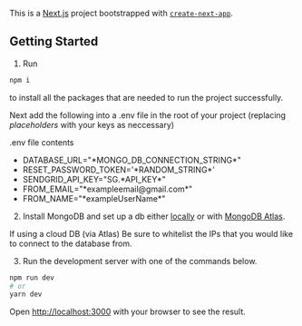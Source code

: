 This is a [Next.js](https://nextjs.org/) project bootstrapped with [`create-next-app`](https://github.com/vercel/next.js/tree/canary/packages/create-next-app).

## Getting Started

1. Run 
```bash
npm i
```
to install all the packages that are needed to run the project successfully.

Next add the following into a .env file in the root of your project (replacing *placeholders* with your keys as neccessary)

.env file contents
<ul>
    <li>
       DATABASE_URL="*MONGO_DB_CONNECTION_STRING*"
    </li>
   <li>
     RESET_PASSWORD_TOKEN='*RANDOM_STRING*'
   </li>
   <li>
      SENDGRID_API_KEY="SG.*API_KEY*"
   </li>
   <li>
      FROM_EMAIL="*exampleemail@gmail.com*"
   </li>
   <li>
       FROM_NAME="*exampleUserName*"
   </li>
 </ul>
 
 2. Install MongoDB and set up a db either <a href="https://www.prisma.io/dataguide/mongodb/setting-up-a-local-mongodb-database">locally</a> or with <a href="https://www.mongodb.com/docs/atlas/">MongoDB Atlas</a>.

If using a cloud DB (via Atlas) Be sure to whitelist the IPs that you would like to connect to the database from.
  
3. Run the development server with one of the commands below.

```bash
npm run dev
# or
yarn dev
```

Open [http://localhost:3000](http://localhost:3000) with your browser to see the result.
